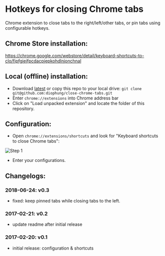 # Hotkeys for closing Chrome tabs
Chrome extension to close tabs to the right/left/other tabs, or pin tabs using configurable hotkeys.

## Chrome Store installation: 
https://chrome.google.com/webstore/detail/keyboard-shortcuts-to-clo/fipfgiejfpcdacpjepkohdlnjonchnal

## Local (offline) installation:
- Download [latest](https://github.com/diophung/close-chrome-tabs/archive/refs/heads/master.zip) or copy this repo to your local drive: `git clone git@github.com:diophung/close-chrome-tabs.git`
- Enter `chrome://extensions` into Chrome address bar
- Click on "Load unpacked extension" and locate the folder of this repository.

## Configuration:
- Open `chrome://extensions/shortcuts` and look for "Keyboard shortcuts to close Chrome tabs":

![Step 1](https://github.com/diophung/close-chrome-tabs/blob/main/images/step1.png)

- Enter your configurations.


## Changelogs:
### 2018-06-24: v0.3
- fixed: keep pinned tabs while closing tabs to the left. 

### 2017-02-21: v0.2
- update readme after initial release

### 2017-02-20: v0.1
- initial release: configuration & shortcuts
